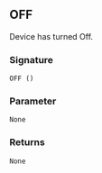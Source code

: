 ## OFF

Device has turned Off.

### Signature

`OFF ()`


### Parameter

`None`


### Returns

`None`
